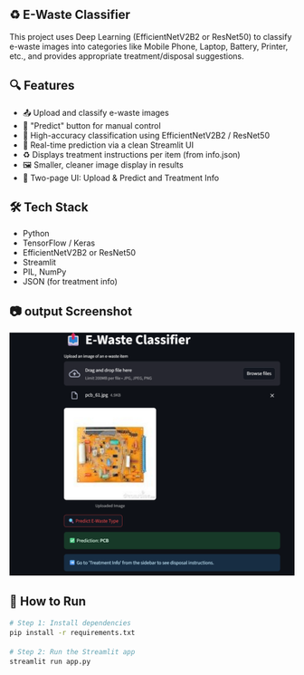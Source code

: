 ## ♻️ E-Waste Classifier
This project uses Deep Learning (EfficientNetV2B2 or ResNet50) to classify e-waste images into categories like Mobile Phone, Laptop, Battery, Printer, etc., and provides appropriate treatment/disposal suggestions.

## 🔍 Features
- 📤 Upload and classify e-waste images
- 🔘 "Predict" button for manual control
- 🧠 High-accuracy classification using EfficientNetV2B2 / ResNet50
- 📝 Real-time prediction via a clean Streamlit UI
- ♻️ Displays treatment instructions per item (from info.json)
- 🖼️ Smaller, cleaner image display in results
- 📄 Two-page UI: Upload & Predict and Treatment Info

## 🛠️ Tech Stack
- Python
- TensorFlow / Keras
- EfficientNetV2B2 or ResNet50
- Streamlit
- PIL, NumPy
- JSON (for treatment info)

## 📷 output Screenshot

![App Screenshot](assets/Screenshot.png)

## 🚀 How to Run

```bash
# Step 1: Install dependencies
pip install -r requirements.txt

# Step 2: Run the Streamlit app
streamlit run app.py